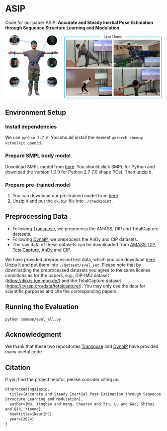 # ASIP
Code for our paper ASIP: **Accurate and Steady Inertial Pose Estimation through Sequence Structure Learning and Modulation**. 

![teaser](figures/teaser.png)

## Environment Setup

### Install dependencies
We use ```python 3.7.6```. You should install the newest ```pytorch chumpy vctoolkit open3d```.

### Prepare SMPL body model
Download SMPL model from [here](https://smpl.is.tue.mpg.de/). You should click SMPL for Python and download the version 1.0.0 for Python 2.7 (10 shape PCs). Then unzip it.

### Prepare pre-trained model
1. You can download our pre-trained model from [here](https://pan.baidu.com/s/1BxD0FC19Lxy_bf3aOeNaLw?pwd=lhu7).
2. Unzip it and put the `ck.bin` file into `./checkpoint`.

## Preprocessing Data
- Following [Transpose](https://github.com/Xinyu-Yi/TransPose), we preprocess the AMASS, DIP and TotalCapture datasets.
- Following [DynaIP](https://github.com/dx118/dynaip), we preprocess the AnDy and CIP datasets.
- The raw data of these datasets can be downloaded from [AMASS](https://amass.is.tue.mpg.de/), [DIP](https://dip.is.tue.mpg.de/), [TotalCapture](https://cvssp.org/data/totalcapture/), [AnDy](https://zenodo.org/records/3254403) and [CIP](https://zenodo.org/records/5801928).

We have provided preprocessed test data, which you can download [here](https://pan.baidu.com/s/1BxD0FC19Lxy_bf3aOeNaLw?pwd=lhu7).  Unzip it and put them into `./dataset/eval_set`. Please note that by downloading the preprocessed datasets you agree to the same license conditions as for the papers, e.g., DIP-IMU dataset (https://dip.is.tue.mpg.de/) and the TotalCapture dataset (https://cvssp.org/data/totalcapture/). You may only use the data for scientific purposes and cite the corresponding papers.

## Running the Evaluation
```python common/eval_all.py```
  
## Acknowledgment
We thank that these two repositories [Transpose](https://github.com/Xinyu-Yi/TransPose) and [DynaIP](https://github.com/dx118/dynaip) have provided many useful code. 
## Citation

If you find the project helpful, please consider citing us:
```bibtext
@inproceedings{asip,
  title={Accurate and Steady Inertial Pose Estimation through Sequence Structure Learning and Modulation},
  author={Wu, Yinghao and Wang, Chaoran and Yin, Lu and Guo, Shihui and Qin, Yipeng},
  booktitle={NeurIPS},
  year={2024}
}
```
